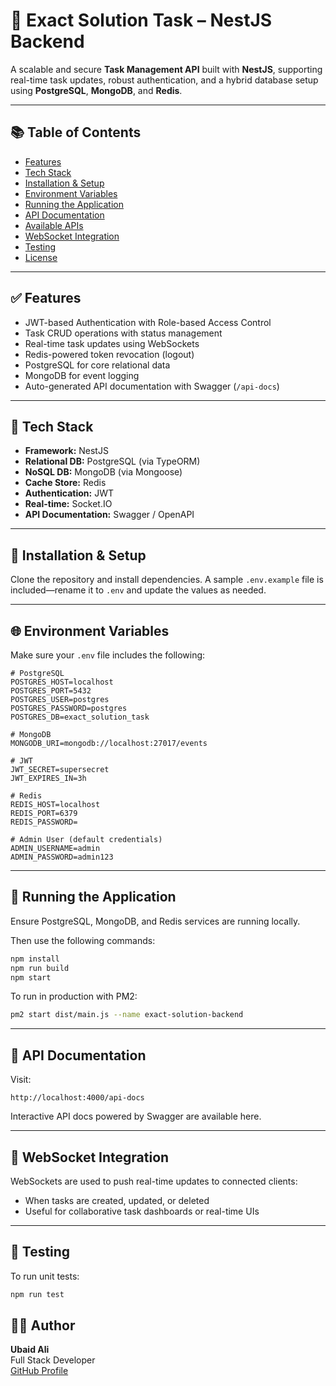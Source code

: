 # 🚀 Exact Solution Task – NestJS Backend

A scalable and secure **Task Management API** built with **NestJS**, supporting real-time task updates, robust authentication, and a hybrid database setup using **PostgreSQL**, **MongoDB**, and **Redis**.

---

## 📚 Table of Contents

- [Features](#features)
- [Tech Stack](#tech-stack)
- [Installation & Setup](#installation--setup)
- [Environment Variables](#environment-variables)
- [Running the Application](#running-the-application)
- [API Documentation](#api-documentation)
- [Available APIs](#available-apis)
- [WebSocket Integration](#websocket-integration)
- [Testing](#testing)
- [License](#license)

---

## ✅ Features

- JWT-based Authentication with Role-based Access Control
- Task CRUD operations with status management
- Real-time task updates using WebSockets
- Redis-powered token revocation (logout)
- PostgreSQL for core relational data
- MongoDB for event logging
- Auto-generated API documentation with Swagger (`/api-docs`)

---

## 🧰 Tech Stack

- **Framework:** NestJS
- **Relational DB:** PostgreSQL (via TypeORM)
- **NoSQL DB:** MongoDB (via Mongoose)
- **Cache Store:** Redis
- **Authentication:** JWT
- **Real-time:** Socket.IO
- **API Documentation:** Swagger / OpenAPI

---

## 🔧 Installation & Setup

Clone the repository and install dependencies. A sample `.env.example` file is included—rename it to `.env` and update the values as needed.

---

## 🌐 Environment Variables

Make sure your `.env` file includes the following:

```env
# PostgreSQL
POSTGRES_HOST=localhost
POSTGRES_PORT=5432
POSTGRES_USER=postgres
POSTGRES_PASSWORD=postgres
POSTGRES_DB=exact_solution_task

# MongoDB
MONGODB_URI=mongodb://localhost:27017/events

# JWT
JWT_SECRET=supersecret
JWT_EXPIRES_IN=3h

# Redis
REDIS_HOST=localhost
REDIS_PORT=6379
REDIS_PASSWORD=

# Admin User (default credentials)
ADMIN_USERNAME=admin
ADMIN_PASSWORD=admin123
```

---

## 🚀 Running the Application

Ensure PostgreSQL, MongoDB, and Redis services are running locally.

Then use the following commands:

```bash
npm install
npm run build
npm start
```

To run in production with PM2:

```bash
pm2 start dist/main.js --name exact-solution-backend
```

---

## 📖 API Documentation

Visit:

```
http://localhost:4000/api-docs
```

Interactive API docs powered by Swagger are available here.

---

## 🔁 WebSocket Integration

WebSockets are used to push real-time updates to connected clients:

- When tasks are created, updated, or deleted
- Useful for collaborative task dashboards or real-time UIs

---

## 🧪 Testing

To run unit tests:

```bash
npm run test
```

## 👨‍💻 Author

**Ubaid Ali**  
Full Stack Developer  
[GitHub Profile](https://github.com/ubaid-Q)

